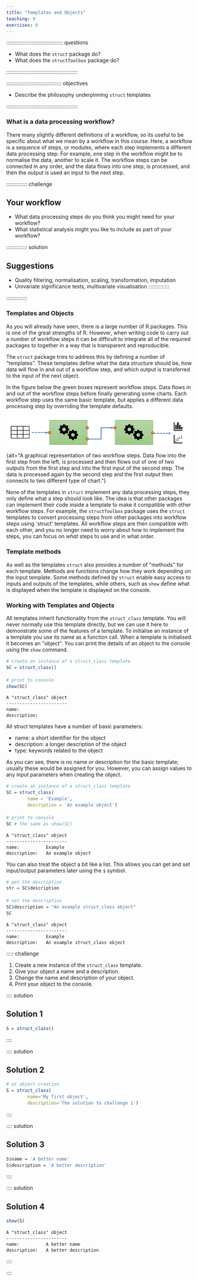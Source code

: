 ```yaml
---
title: "Templates and Objects"
teaching: 0
exercises: 0
---
```


:::::::::::::::::::::::::::::::::::::: questions 

- What does the `struct` package do?
- What does the `structToolbox` package do?

::::::::::::::::::::::::::::::::::::::::::::::::

::::::::::::::::::::::::::::::::::::: objectives

- Describe the philosophy underpinning `struct` templates

::::::::::::::::::::::::::::::::::::::::::::::::



### What is a data processing workflow?
There many slightly different definitions of a workflow, so its useful to be specific about what we mean by a workflow in this course. Here, a workflow is a sequence of steps, or modules, where each step implements a different data processing step. For example, one step in the workflow might be to normalise the data, another to scale it. The workflow steps can be connected in any order, and the data flows into one step, is processed, and then the output is used an input to the next step.

:::::::::::::: challenge
## Your workflow
- What data processing steps do you think you might need for your workflow?
- What statistical analysis might you like to include as part of your workflow?

:::::::::::::: solution
## Suggestions
- Quality filtering, normalisation, scaling, transformation, imputation
- Univariate significance tests, multivariate visualisation
::::::::::::::

::::::::::::::

### Templates and Objects
As you will already have seen, there is a large number of R packages. This is one of the great strengths of R. However, when writing code to carry out a number of workflow steps it can be difficult to integrate all of the required packages to together in a way that is transparent and reproducible. 

The `struct` package tries to address this by defining a number of "templates". These templates define what the data structure should be, how data will flow in and out of a workflow step, and which output is transferred to the input of the next object. 

In the figure below the green boxes represent workflow steps. Data flows in and out of the workflow steps before finally generating some charts. Each workflow step uses the same basic template, but applies a different data processing step by overriding the template defaults.

![](fig/workflow-graphic.png){alt="A graphical representation of two workflow steps. Data flow into the first step from the left, is processed and then flows out of one of two outputs from the first step and into the first input of the second step. The data is processed again by the second step and the first output then connects to two different type of chart."}

None of the templates in `struct` implement any data processing steps, they only define what a step should look like. The idea is that other packages can implement their code inside a template to make it compatible with other workflow steps. For example, the `structToolbox` package uses the `struct` templates to convert processing steps from other packages into workflow steps using `struct' templates. All workflow steps are then compatible with each other, and you no longer need to worry about _how_ to implement the steps, you can focus on _what_ steps to use and in what order.

### Template methods
As well as the templates `struct` also provides a number of "methods" for each template. Methods are functions change how they work depending on the input template. Some methods defined by `struct` enable easy access to inputs and outputs of the templates, while others, such as `show` define what is displayed when the template is displayed on the console.

### Working with Templates and Objects
All templates inherit functionality from the `struct_class` template. You will never normally use this template directly, but we can use it here to demonstrate some of the features of a template. To initialise an instance of a template you use its name as a function call. When a template is initialised it becomes an "object". You can print the details of an object to the console using the `show` command.


```r
# create an instance of a struct_class template
SC = struct_class()

# print to console
show(SC)
```

```{.output}
A "struct_class" object
-----------------------
name:          
description:   
```


All struct templates have a number of basic parameters:

- name: a short identifier for the object
- description: a longer description of the object
- type: keywords related to the object

As you can see, there is no name or description for the basic template; usually these would be assigned for you. However, you can assign values to any input parameters when creating the object. 


```r
# create an instance of a struct_class template
SC = struct_class(
        name = 'Example', 
        description = 'An example object')

# print to console
SC # the same as show(SC)
```

```{.output}
A "struct_class" object
-----------------------
name:          Example
description:   An example object
```

You can also treat the object a bit like a list. This allows you can get and set input/output parameters later using the `$` symbol. 


```r
# get the description
str = SC$description

# set the description
SC$description = "An example struct_class object"
SC
```

```{.output}
A "struct_class" object
-----------------------
name:          Example
description:   An example struct_class object
```


::::: challenge

1. Create a new instance of the `struct_class` template.
2. Give your object a name and a description.
3. Change the name and description of your object.
4. Print your object to the console.

:::: solution
## Solution 1

```r
S = struct_class()
```
::::

:::: solution
## Solution 2

```r
# at object creation
S = struct_class(
        name='My first object',
        description='The solution to challenge 1')
```
::::

:::: solution
## Solution 3

```r
S$name = 'A better name'
S$description = 'A better description'
```
::::

:::: solution
## Solution 4

```r
show(S)
```

```{.output}
A "struct_class" object
-----------------------
name:          A better name
description:   A better description
```
::::

::::














